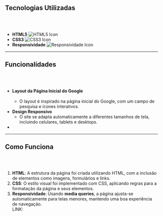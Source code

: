 ## Tecnologias Utilizadas
<br>
<br>

- **HTML5** ![HTML5 Icon](https://img.icons8.com/ios/452/html-5.png)<br>
- **CSS3** ![CSS3 Icon](https://img.icons8.com/ios/452/css3.png)<br>
- **Responsividade** ![Responsividade Icon](https://img.icons8.com/ios/452/responsive.png)<br>

---

## Funcionalidades
<br>
<br>

- **Layout da Página Inicial do Google**<br><br>
  - O layout é inspirado na página inicial do Google, com um campo de pesquisa e ícones interativos.<br>
- **Design Responsivo**<br>
  - O site se adapta automaticamente a diferentes tamanhos de tela, incluindo celulares, tablets e desktops.
- 
  
---

## Como Funciona
<br><br>
1. **HTML**: A estrutura da página foi criada utilizando HTML, com a inclusão de elementos como imagens, formulários e links.
2. **CSS**: O estilo visual foi implementado com CSS, aplicando regras para a formatação da página e seus elementos.
3. **Responsividade**: Usando **media queries**, a página ajusta-se automaticamente para telas menores, mantendo uma boa experiência de navegação.<br>
LINK:
